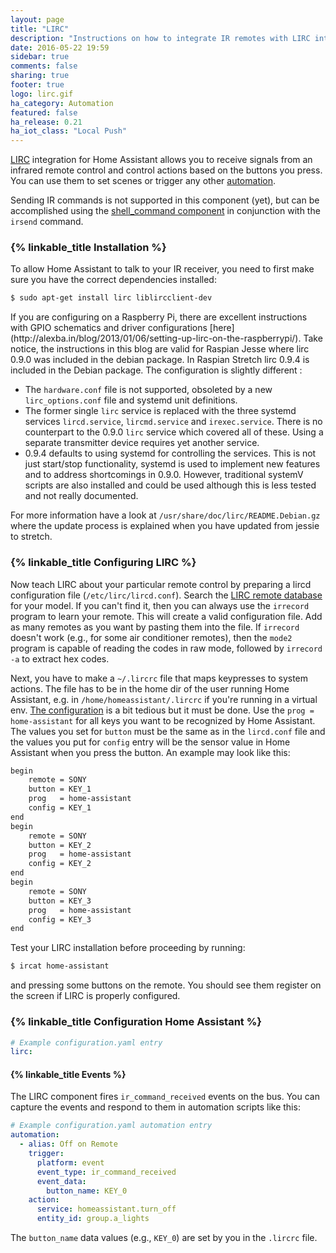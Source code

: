 ```yaml
---
layout: page
title: "LIRC"
description: "Instructions on how to integrate IR remotes with LIRC into Home Assistant."
date: 2016-05-22 19:59
sidebar: true
comments: false
sharing: true
footer: true
logo: lirc.gif
ha_category: Automation
featured: false
ha_release: 0.21
ha_iot_class: "Local Push"
---
```


[LIRC](http://www.lirc.org/) integration for Home Assistant allows you to receive signals from an infrared remote control and control actions based on the buttons you press. You can use them to set scenes or trigger any other [automation](/components/automation/).

Sending IR commands is not supported in this component (yet), but can be accomplished using the [shell_command component](/components/shell_command/) in conjunction with the `irsend` command.

### {% linkable_title Installation %}

To allow Home Assistant to talk to your IR receiver, you need to first make sure you have the correct dependencies installed:

```bash
$ sudo apt-get install lirc liblircclient-dev
```

<p class='note'>
If you are configuring on a Raspberry Pi, there are excellent instructions with GPIO schematics and driver configurations [here](http://alexba.in/blog/2013/01/06/setting-up-lirc-on-the-raspberrypi/). Take notice, the instructions in this blog are valid for Raspian Jesse where lirc 0.9.0 was included in the debian package. In Raspian Stretch lirc 0.9.4 is included in the Debian package.
The configuration is slightly different :

 - The `hardware.conf` file is not supported, obsoleted by a new `lirc_options.conf` file and systemd unit definitions.
 - The former single `lirc` service is replaced with the three systemd services `lircd.service`, `lircmd.service` and `irexec.service`. There is no counterpart to the 0.9.0 `lirc` service which covered all of these. Using a separate transmitter device requires yet another service.
 - 0.9.4 defaults to using systemd for controlling the services. This is not just start/stop functionality, systemd is used to implement new features and to address shortcomings in 0.9.0. However, traditional systemV scripts are also installed and could be used although this is less tested and not really documented.

For more information have a look at `/usr/share/doc/lirc/README.Debian.gz` where the update process is explained when you have updated from jessie to stretch.
</p>

### {% linkable_title Configuring LIRC %}

Now teach LIRC about your particular remote control by preparing a lircd configuration file (`/etc/lirc/lircd.conf`). Search the [LIRC remote database](http://lirc.sourceforge.net/remotes/) for your model. If you can't find it, then you can always use the `irrecord` program to learn your remote. This will create a valid configuration file. Add as many remotes as you want by pasting them into the file. If `irrecord` doesn't work (e.g., for some air conditioner remotes), then the `mode2` program is capable of reading the codes in raw mode, followed by `irrecord -a` to extract hex codes.

Next, you have to make a `~/.lircrc` file that maps keypresses to system actions. The file has to be in the home dir of the user running Home Assistant, e.g. in `/home/homeassistant/.lircrc` if you're running in a virtual env. [The configuration](http://www.lirc.org/html/configure.html) is a bit tedious but it must be done. Use the `prog = home-assistant` for all keys you want to be recognized by Home Assistant. The values you set for `button` must be the same as in the `lircd.conf` file and the values you put for `config` entry will be the sensor value in Home Assistant when you press the button. An example may look like this:

```bash
begin
    remote = SONY
    button = KEY_1
    prog   = home-assistant
    config = KEY_1
end
begin
    remote = SONY
    button = KEY_2
    prog   = home-assistant
    config = KEY_2
end
begin
    remote = SONY
    button = KEY_3
    prog   = home-assistant
    config = KEY_3
end
```

Test your LIRC installation before proceeding by running:

```bash
$ ircat home-assistant
```

and pressing some buttons on the remote. You should see them register on the screen if LIRC is properly configured.


### {% linkable_title Configuration Home Assistant %}

```yaml
# Example configuration.yaml entry
lirc:
```

#### {% linkable_title Events %}

The LIRC component fires `ir_command_received` events on the bus. You can capture the events and respond to them in automation scripts like this:

```yaml
# Example configuration.yaml automation entry
automation:
  - alias: Off on Remote
    trigger:
      platform: event
      event_type: ir_command_received
      event_data:
        button_name: KEY_0
    action:
      service: homeassistant.turn_off
      entity_id: group.a_lights
```

The `button_name` data values (e.g., `KEY_0`) are set by you in the `.lircrc` file.
